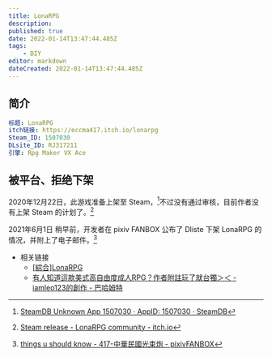 ```yaml
---
title: LonaRPG
description:
published: true
date: 2022-01-14T13:47:44.485Z
tags:
    - DIY
editor: markdown
dateCreated: 2022-01-14T13:47:44.485Z
---
```


## 简介

```YAML
标题: LonaRPG
itch链接: https://eccma417.itch.io/lonarpg
Steam_ID: 1507030
DLsite_ID: RJ317211
引擎: Rpg Maker VX Ace
```

## 被平台、拒绝下架

2020年12月22日，此游戏准备上架至 Steam，[^1507030]不过没有通过审核，目前作者没有上架 Steam 的计划了。[^1815567]

[^1507030]: [SteamDB Unknown App 1507030 · AppID: 1507030 · SteamDB](https://steamdb.info/app/1507030/info/)

[^1815567]: [Steam release - LonaRPG community - itch.io](https://itch.io/t/1815567/steam-release)

2021年6月1日 稍早前，开发者在 pixiv FANBOX 公布了 Dliste 下架 LonaRPG 的情况，并附上了电子邮件。[^2313294]

[^2313294]: [things u should know - 417-中華民國光束炮 - pixivFANBOX](https://archive.is/sEIKc "https://eccma417.fanbox.cc/posts/2313294")

+ 相关链接
    + [[綜合]LonaRPG](https://web.archive.org/web/20220114054132/https://komicolle.org/c/153603)
    + [有人知道這款美式高自由度成人RPG？作者附註玩了就台獨＞＜ - iamleo123的創作 - 巴哈姆特](https://web.archive.org/web/20220114140604/https://home.gamer.com.tw/artwork.php?sn=5244968)
